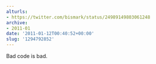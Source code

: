 ```yaml
---
alturls:
- https://twitter.com/bismark/status/24989149803061248
archive:
- 2011-01
date: '2011-01-12T00:40:52+00:00'
slug: '1294792852'
---
```


Bad code is bad.

